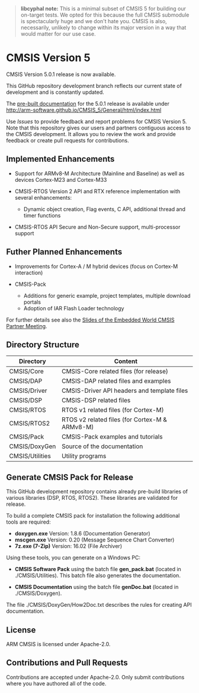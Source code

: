 
> **libcyphal note:** This is a minimal subset of CMSIS 5 for building our on-target tests. We opted for this because the full CMSIS submodule is spectacularly huge and we don't hate you. CMSIS is also, necessarily, unlikely to change within its major version in a way that would matter for our use case.

# CMSIS Version 5

CMSIS Version 5.0.1 release is now available.

This GitHub repository development branch reflects our current state of development and is constantly updated.

The [pre-built documentation](http://arm-software.github.io/CMSIS_5/General/html/index.html) for the 5.0.1 release
is available under http://arm-software.github.io/CMSIS_5/General/html/index.html

Use *Issues* to provide feedback and report problems for CMSIS Version 5. Note that this repository gives our users and partners contiguous access to the CMSIS development. It allows you to review the work and provide feedback or create pull requests for contributions.

## Implemented Enhancements
 - Support for ARMv8-M Architecture (Mainline and Baseline) as well as devices Cortex-M23 and Cortex-M33

 - CMSIS-RTOS Version 2 API and RTX reference implementation with several enhancements:
     - Dynamic object creation, Flag events, C API, additional thread and timer functions

 - CMSIS-RTOS API Secure and Non-Secure support, multi-processor support

## Futher Planned Enhancements
 - Improvements for Cortex-A / M hybrid devices (focus on Cortex-M interaction)

 - CMSIS-Pack
     - Additions for generic example, project templates, multiple download portals
     - Adoption of IAR Flash Loader technology

For further details see also the [Slides of the Embedded World CMSIS Partner Meeting](https://github.com/ARM-software/CMSIS_5/blob/master/CMSIS_EW2016.pdf).

## Directory Structure

| Directory       | Content                                        |
| --------------- | ---------------------------------------------- |
| CMSIS/Core      | CMSIS-Core related files (for release)         |
| CMSIS/DAP       | CMSIS-DAP related files and examples           |
| CMSIS/Driver    | CMSIS-Driver API headers and template files    |
| CMSIS/DSP       | CMSIS-DSP related files                        |
| CMSIS/RTOS      | RTOS v1 related files (for Cortex-M)           |
| CMSIS/RTOS2     | RTOS v2 related files (for Cortex-M & ARMv8-M) |
| CMSIS/Pack      | CMSIS-Pack examples and tutorials              |
| CMSIS/DoxyGen   | Source of the documentation                    |
| CMSIS/Utilities | Utility programs                               |

## Generate CMSIS Pack for Release

This GitHub development repository contains already pre-build libraries of various libraries (DSP, RTOS, RTOS2).
These libraries are validated for release.

To build a complete CMSIS pack for installation the following additional tools are required:
 - **doxygen.exe**    Version: 1.8.6 (Documentation Generator)
 - **mscgen.exe**     Version: 0.20  (Message Sequence Chart Converter)
 - **7z.exe (7-Zip)** Version: 16.02 (File Archiver)

Using these tools, you can generate on a Windows PC:
 - **CMSIS Software Pack** using the batch file **gen_pack.bat** (located in ./CMSIS/Utilities). This batch file also generates the documentation.

 - **CMSIS Documentation** using the batch file **genDoc.bat** (located in ./CMSIS/Doxygen).

The file ./CMSIS/DoxyGen/How2Doc.txt describes the rules for creating API documentation.

## License

ARM CMSIS is licensed under Apache-2.0.

## Contributions and Pull Requests

Contributions are accepted under Apache-2.0. Only submit contributions where you have authored all of the code.
